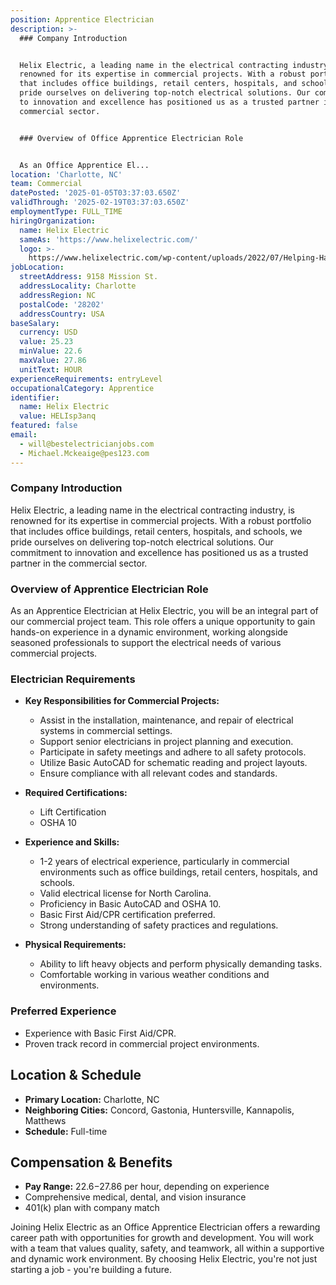 ```yaml
---
position: Apprentice Electrician
description: >-
  ### Company Introduction


  Helix Electric, a leading name in the electrical contracting industry, is
  renowned for its expertise in commercial projects. With a robust portfolio
  that includes office buildings, retail centers, hospitals, and schools, we
  pride ourselves on delivering top-notch electrical solutions. Our commitment
  to innovation and excellence has positioned us as a trusted partner in the
  commercial sector.


  ### Overview of Office Apprentice Electrician Role


  As an Office Apprentice El...
location: 'Charlotte, NC'
team: Commercial
datePosted: '2025-01-05T03:37:03.650Z'
validThrough: '2025-02-19T03:37:03.650Z'
employmentType: FULL_TIME
hiringOrganization:
  name: Helix Electric
  sameAs: 'https://www.helixelectric.com/'
  logo: >-
    https://www.helixelectric.com/wp-content/uploads/2022/07/Helping-Hands-Logo_Blue-e1656694113799.jpg
jobLocation:
  streetAddress: 9158 Mission St.
  addressLocality: Charlotte
  addressRegion: NC
  postalCode: '28202'
  addressCountry: USA
baseSalary:
  currency: USD
  value: 25.23
  minValue: 22.6
  maxValue: 27.86
  unitText: HOUR
experienceRequirements: entryLevel
occupationalCategory: Apprentice
identifier:
  name: Helix Electric
  value: HELIsp3anq
featured: false
email:
  - will@bestelectricianjobs.com
  - Michael.Mckeaige@pes123.com
---
```




### Company Introduction

Helix Electric, a leading name in the electrical contracting industry, is renowned for its expertise in commercial projects. With a robust portfolio that includes office buildings, retail centers, hospitals, and schools, we pride ourselves on delivering top-notch electrical solutions. Our commitment to innovation and excellence has positioned us as a trusted partner in the commercial sector.

### Overview of Apprentice Electrician Role

As an Apprentice Electrician at Helix Electric, you will be an integral part of our commercial project team. This role offers a unique opportunity to gain hands-on experience in a dynamic environment, working alongside seasoned professionals to support the electrical needs of various commercial projects.

### Electrician Requirements

- **Key Responsibilities for Commercial Projects:**
  - Assist in the installation, maintenance, and repair of electrical systems in commercial settings.
  - Support senior electricians in project planning and execution.
  - Participate in safety meetings and adhere to all safety protocols.
  - Utilize Basic AutoCAD for schematic reading and project layouts.
  - Ensure compliance with all relevant codes and standards.

- **Required Certifications:**
  - Lift Certification
  - OSHA 10

- **Experience and Skills:**
  - 1-2 years of electrical experience, particularly in commercial environments such as office buildings, retail centers, hospitals, and schools.
  - Valid electrical license for North Carolina.
  - Proficiency in Basic AutoCAD and OSHA 10.
  - Basic First Aid/CPR certification preferred.
  - Strong understanding of safety practices and regulations.

- **Physical Requirements:**
  - Ability to lift heavy objects and perform physically demanding tasks.
  - Comfortable working in various weather conditions and environments.

### Preferred Experience

- Experience with Basic First Aid/CPR.
- Proven track record in commercial project environments.

## Location & Schedule

- **Primary Location:** Charlotte, NC
- **Neighboring Cities:** Concord, Gastonia, Huntersville, Kannapolis, Matthews
- **Schedule:** Full-time

## Compensation & Benefits

- **Pay Range:** $22.6-$27.86 per hour, depending on experience
- Comprehensive medical, dental, and vision insurance
- 401(k) plan with company match

Joining Helix Electric as an Office Apprentice Electrician offers a rewarding career path with opportunities for growth and development. You will work with a team that values quality, safety, and teamwork, all within a supportive and dynamic work environment. By choosing Helix Electric, you're not just starting a job - you're building a future.